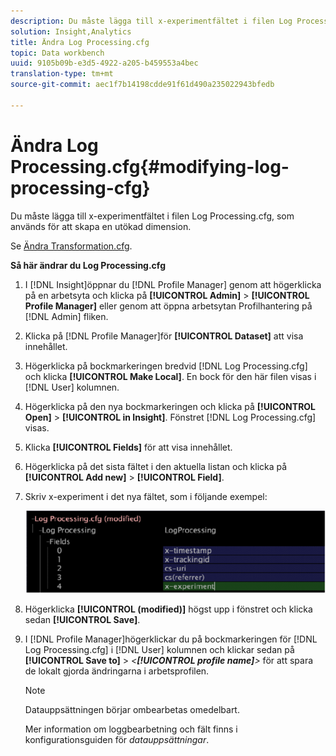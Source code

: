 ```yaml
---
description: Du måste lägga till x-experimentfältet i filen Log Processing.cfg, som används för att skapa en utökad dimension.
solution: Insight,Analytics
title: Ändra Log Processing.cfg
topic: Data workbench
uuid: 9105b09b-e3d5-4922-a205-b459553a4bec
translation-type: tm+mt
source-git-commit: aec1f7b14198cdde91f61d490a235022943bfedb

---
```



# Ändra Log Processing.cfg{#modifying-log-processing-cfg}

Du måste lägga till x-experimentfältet i filen Log Processing.cfg, som används för att skapa en utökad dimension.

Se [Ändra Transformation.cfg](../../../home/c-undst-ctrld-exp/c-vw-rslts/t-mod-trfmtn.md#task-d61b02853a82492c9a76e3c5fe8a3fb6).

**Så här ändrar du Log Processing.cfg**

1. I [!DNL Insight]öppnar du [!DNL Profile Manager] genom att högerklicka på en arbetsyta och klicka på **[!UICONTROL Admin]** > **[!UICONTROL Profile Manager]** eller genom att öppna arbetsytan Profilhantering på [!DNL Admin] fliken.
1. Klicka på [!DNL Profile Manager]för **[!UICONTROL Dataset]** att visa innehållet.
1. Högerklicka på bockmarkeringen bredvid [!DNL Log Processing.cfg] och klicka **[!UICONTROL Make Local]**. En bock för den här filen visas i [!DNL User] kolumnen.
1. Högerklicka på den nya bockmarkeringen och klicka på **[!UICONTROL Open]** > **[!UICONTROL in Insight]**. Fönstret [!DNL Log Processing.cfg] visas.
1. Klicka **[!UICONTROL Fields]** för att visa innehållet.
1. Högerklicka på det sista fältet i den aktuella listan och klicka på **[!UICONTROL Add new]** > **[!UICONTROL Field]**.
1. Skriv x-experiment i det nya fältet, som i följande exempel:

   ![Steginformation](assets/logprocessing.png)

1. Högerklicka **[!UICONTROL (modified)]** högst upp i fönstret och klicka sedan **[!UICONTROL Save]**.
1. I [!DNL Profile Manager]högerklickar du på bockmarkeringen för [!DNL Log Processing.cfg] i [!DNL User] kolumnen och klickar sedan på **[!UICONTROL Save to]** > *&lt;**[!UICONTROL profile name]**>* för att spara de lokalt gjorda ändringarna i arbetsprofilen.

   >[!NOTE]
   >
   >Datauppsättningen börjar ombearbetas omedelbart.

   Mer information om loggbearbetning och fält finns i konfigurationsguiden för *datauppsättningar*.

